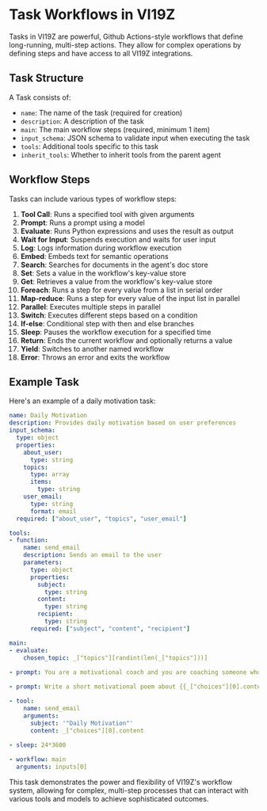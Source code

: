 # Task Workflows in VI19Z


Tasks in VI19Z are powerful, Github Actions-style workflows that define long-running, multi-step actions. They allow for complex operations by defining steps and have access to all VI19Z integrations.

## Task Structure

A Task consists of:

- `name`: The name of the task (required for creation)
- `description`: A description of the task
- `main`: The main workflow steps (required, minimum 1 item)
- `input_schema`: JSON schema to validate input when executing the task
- `tools`: Additional tools specific to this task
- `inherit_tools`: Whether to inherit tools from the parent agent

## Workflow Steps

Tasks can include various types of workflow steps:

1. **Tool Call**: Runs a specified tool with given arguments
2. **Prompt**: Runs a prompt using a model
3. **Evaluate**: Runs Python expressions and uses the result as output
4. **Wait for Input**: Suspends execution and waits for user input
5. **Log**: Logs information during workflow execution
6. **Embed**: Embeds text for semantic operations
7. **Search**: Searches for documents in the agent's doc store
8. **Set**: Sets a value in the workflow's key-value store
9. **Get**: Retrieves a value from the workflow's key-value store
10. **Foreach**: Runs a step for every value from a list in serial order
11. **Map-reduce**: Runs a step for every value of the input list in parallel
12. **Parallel**: Executes multiple steps in parallel
13. **Switch**: Executes different steps based on a condition
14. **If-else**: Conditional step with then and else branches
15. **Sleep**: Pauses the workflow execution for a specified time
16. **Return**: Ends the current workflow and optionally returns a value
17. **Yield**: Switches to another named workflow
18. **Error**: Throws an error and exits the workflow

## Example Task

Here's an example of a daily motivation task:

```yaml
name: Daily Motivation
description: Provides daily motivation based on user preferences
input_schema:
  type: object
  properties:
    about_user:
      type: string
    topics:
      type: array
      items:
        type: string
    user_email:
      type: string
      format: email
  required: ["about_user", "topics", "user_email"]

tools:
- function:
    name: send_email
    description: Sends an email to the user
    parameters:
      type: object
      properties:
        subject:
          type: string
        content:
          type: string
        recipient:
          type: string
      required: ["subject", "content", "recipient"]

main:
- evaluate:
    chosen_topic: _["topics"][randint(len(_["topics"]))]
    
- prompt: You are a motivational coach and you are coaching someone who is {{inputs[0]["about_user"]}}. Think of the challenges they might be facing on the {{_["chosen_topic"]}} topic and what to do about them. Write down your answer as a bulleted list.

- prompt: Write a short motivational poem about {{_["choices"][0].content}}

- tool:
    name: send_email
    arguments:
      subject: '"Daily Motivation"'
      content: _["choices"][0].content
      
- sleep: 24*3600  

- workflow: main  
  arguments: inputs[0]
```

This task demonstrates the power and flexibility of VI19Z's workflow system, allowing for complex, multi-step processes that can interact with various tools and models to achieve sophisticated outcomes.
